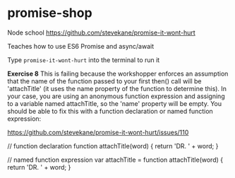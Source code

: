 # promise-shop

Node school https://github.com/stevekane/promise-it-wont-hurt

Teaches how to use ES6 Promise and async/await

Type `promise-it-wont-hurt` into the terminal to run it

**Exercise 8**
This is failing because the workshopper enforces an assumption that the name of the function passed to your first then() call will be 'attachTitle' (it uses the name property of the function to determine this). In your case, you are using an anonymous function expression and assigning to a variable named attachTitle, so the 'name' property will be empty. You should be able to fix this with a function declaration or named function expression:

https://github.com/stevekane/promise-it-wont-hurt/issues/110

// function declaration
function attachTitle(word) {
return 'DR. ' + word;
}

// named function expression
var attachTitle = function attachTitle(word) {
return 'DR. ' + word;
}
